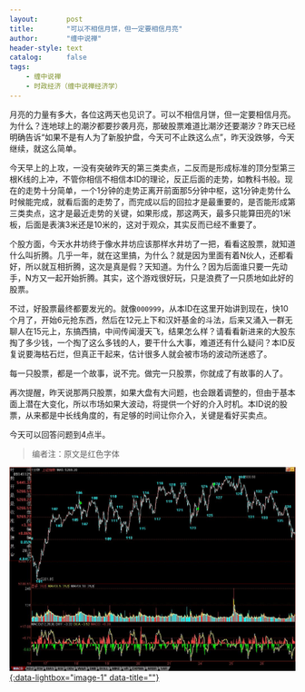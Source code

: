 ```yaml
---
layout:       post
title:        "可以不相信月饼，但一定要相信月亮"
author:       "缠中说禅"
header-style: text
catalog:      false
tags:
    - 缠中说禅
    - 时政经济（缠中说禅经济学）
---
```


月亮的力量有多大，各位这两天也见识了。可以不相信月饼，但一定要相信月亮。为什么？连地球上的潮汐都要抄袭月亮，那破股票难道比潮汐还要潮汐？昨天已经明确告诉“如果不是有人为了新股护盘，今天可不止跌这么点”，昨天没跌够，今天继续，就这么简单。



今天早上的上攻，一没有突破昨天的第三类卖点，二反而是形成标准的顶分型第三根K线的上冲，不管你相信不相信本ID的理论，反正后面的走势，如教科书般。现在的走势十分简单，一个1分钟的走势正离开前面那5分钟中枢，这1分钟走势什么时候能完成，就看后面的走势了，而完成以后的回拉才是最重要的，是否能形成第三类卖点，这才是最近走势的关键，如果形成，那这两天，最多只能算田亮的1米板，后面是表演3米还是10米的，这对于观众，其实反而已经不重要了。



个股方面，今天水井坊终于像水井坊应该那样水井坊了一把，看看这股票，就知道什么叫折腾。几乎一年，就在这里搞，为什么？就是因为里面有着N伙人，还都看好，所以就互相折腾，这次是真是假？天知道。为什么？因为后面谁只要一先动手，N方又一起开始折腾。其实，这个游戏很好玩，只是浪费了一只质地如此好的股票。



不过，好股票最终都要发光的。就像`000999`，从本ID在这里开始讲到现在，快10个月了，开始6元抢东西，然后在12元上下和汉奸基金的斗法，后来又涌入一群无聊人在15元上，东搞西搞，中间传闻漫天飞，结果怎么样？请看看新进来的大股东掏了多少钱，一个掏了这么多钱的人，要干什么大事，难道还有什么疑问？本ID反复说要海枯石烂，但真正干起来，估计很多人就会被市场的波动所迷惑了。



每一只股票，都是一个故事，说不完。做完一只股票，你就成了有故事的人了。



再次提醒，昨天说那两只股票，如果大盘有大问题，也会跟着调整的，但由于基本面上潜在大变化，所以市场如果大波动，将提供一个好的介入时机。本ID说的股票，从来都是中长线角度的，有足够的时间让你介入，关键是看好买卖点。



今天可以回答问题到4点半。



> 编者注：原文是红色字体



[![](/img/czsc/20070926-0710.jpg){:data-lightbox="image-1" data-title=""}](/img/czsc/20070926-0710.jpg)
